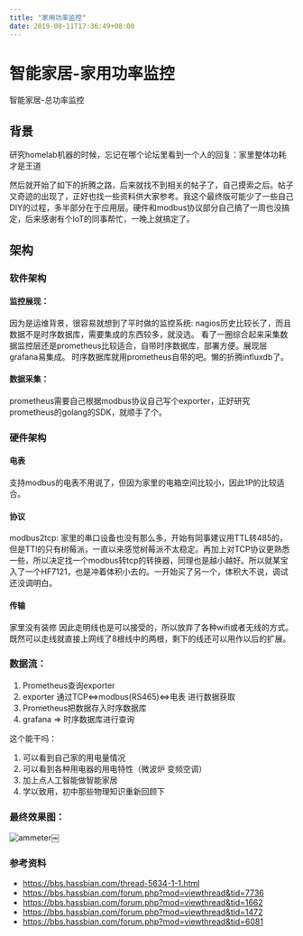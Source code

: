 ```yaml
---
title: "家用功率监控"
date: 2019-08-11T17:36:49+08:00
---
```


# 智能家居-家用功率监控
智能家居-总功率监控

## 背景

研究homelab机器的时候，忘记在哪个论坛里看到一个人的回复：家里整体功耗才是王道

然后就开始了如下的折腾之路，后来就找不到相关的帖子了，自己摸索之后。帖子又奇迹的出现了，正好也找一些资料供大家参考。我这个最终版可能少了一些自己DIY的过程，多半部分在于应用层。硬件和modbus协议部分自己搞了一周也没搞定，后来感谢有个IoT的同事帮忙，一晚上就搞定了。


## 架构

### 软件架构

#### 监控展现：

因为是运维背景，很容易就想到了平时做的监控系统: 
nagios历史比较长了，而且数据不是时序数据库，需要集成的东西较多，就没选。
看了一圈综合起来采集数据监控层还是prometheus比较适合，自带时序数据库，部署方便。展现层grafana易集成。
时序数据库就用prometheus自带的吧。懒的折腾influxdb了。

#### 数据采集：
prometheus需要自己根据modbus协议自己写个exporter，正好研究prometheus的golang的SDK，就顺手了个。



### 硬件架构

#### 电表
支持modbus的电表不用说了，但因为家里的电箱空间比较小，因此1P的比较适合。

#### 协议
modbus2tcp: 家里的串口设备也没有那么多，开始有同事建议用TTL转485的，但是TTl的只有树莓派，一直以来感觉树莓派不太稳定。再加上对TCP协议更熟悉一些，所以决定找一个modbus转tcp的转换器，同理也是越小越好。所以就某宝入了一个HF7121，也是冲着体积小去的。一开始买了另一个，体积大不说，调试还没调明白。

#### 传输
家里没有装修 因此走明线也是可以接受的，所以放弃了各种wifi或者无线的方式。既然可以走线就直接上网线了8根线中的两根，剩下的线还可以用作以后的扩展。



### 数据流：

1. Prometheus查询exporter
1. exporter 通过TCP<=>modbus(RS465)<=>电表 进行数据获取
1. Prometheus把数据存入时序数据库
1. grafana => 时序数据库进行查询


这个能干吗：
1. 可以看到自己家的用电量情况
2. 可以看到各种用电器的用电特性（微波炉 变频空调）
3. 加上点人工智能做智能家居
4. 学以致用，初中那些物理知识重新回顾下

### 最终效果图：

![ammeter](ammeter.png)￼

### 参考资料

- https://bbs.hassbian.com/thread-5634-1-1.html
- https://bbs.hassbian.com/forum.php?mod=viewthread&tid=7736
- https://bbs.hassbian.com/forum.php?mod=viewthread&tid=1662
- https://bbs.hassbian.com/forum.php?mod=viewthread&tid=1472
- https://bbs.hassbian.com/forum.php?mod=viewthread&tid=6081



